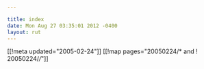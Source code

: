 ```yaml
---

title: index
date: Mon Aug 27 03:35:01 2012 -0400
layout: rut
---
```


[[!meta updated="2005-02-24"]]
[[!map pages="20050224/* and ! 20050224/*/*"]]
